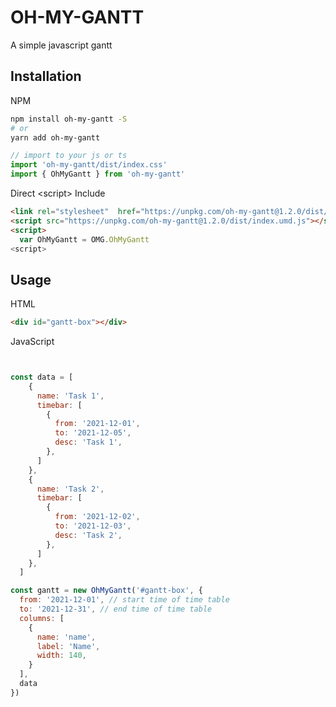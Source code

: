# OH-MY-GANTT

A simple javascript gantt

## Installation

NPM

```bash
npm install oh-my-gantt -S
# or 
yarn add oh-my-gantt
```

```javascript
// import to your js or ts
import 'oh-my-gantt/dist/index.css'
import { OhMyGantt } from 'oh-my-gantt'
```

Direct \<script\> Include

```html
<link rel="stylesheet"  href="https://unpkg.com/oh-my-gantt@1.2.0/dist/index.css" />
<script src="https://unpkg.com/oh-my-gantt@1.2.0/dist/index.umd.js"></script>
<script>
  var OhMyGantt = OMG.OhMyGantt
<script>

```

## Usage

HTML

```html
<div id="gantt-box"></div>
```

JavaScript

```javascript


const data = [
    {
      name: 'Task 1',
      timebar: [
        {
          from: '2021-12-01',
          to: '2021-12-05',
          desc: 'Task 1',
        },
      ]
    },
    {
      name: 'Task 2',
      timebar: [
        {
          from: '2021-12-02',
          to: '2021-12-03',
          desc: 'Task 2',
        },
      ]
    },
  ]

const gantt = new OhMyGantt('#gantt-box', {
  from: '2021-12-01', // start time of time table
  to: '2021-12-31', // end time of time table
  columns: [
    {
      name: 'name',
      label: 'Name',
      width: 140,
    }
  ],
  data
})
```
